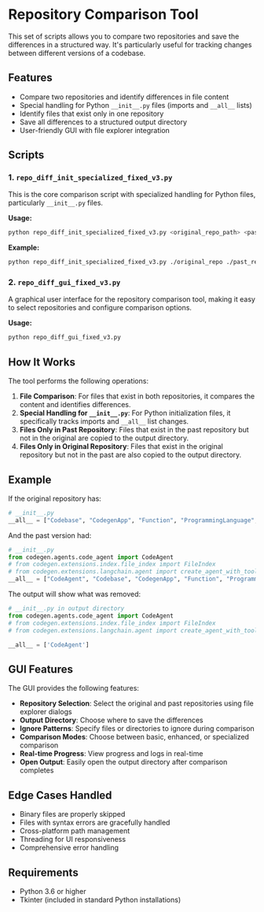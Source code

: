 # Repository Comparison Tool

This set of scripts allows you to compare two repositories and save the differences in a structured way. It's particularly useful for tracking changes between different versions of a codebase.

## Features

- Compare two repositories and identify differences in file content
- Special handling for Python `__init__.py` files (imports and `__all__` lists)
- Identify files that exist only in one repository
- Save all differences to a structured output directory
- User-friendly GUI with file explorer integration

## Scripts

### 1. `repo_diff_init_specialized_fixed_v3.py`

This is the core comparison script with specialized handling for Python files, particularly `__init__.py` files.

**Usage:**
```bash
python repo_diff_init_specialized_fixed_v3.py <original_repo_path> <past_repo_path> <output_path> [--ignore <patterns>]
```

**Example:**
```bash
python repo_diff_init_specialized_fixed_v3.py ./original_repo ./past_repo ./diff_output --ignore .git __pycache__
```

### 2. `repo_diff_gui_fixed_v3.py`

A graphical user interface for the repository comparison tool, making it easy to select repositories and configure comparison options.

**Usage:**
```bash
python repo_diff_gui_fixed_v3.py
```

## How It Works

The tool performs the following operations:

1. **File Comparison**: For files that exist in both repositories, it compares the content and identifies differences.
2. **Special Handling for `__init__.py`**: For Python initialization files, it specifically tracks imports and `__all__` list changes.
3. **Files Only in Past Repository**: Files that exist in the past repository but not in the original are copied to the output directory.
4. **Files Only in Original Repository**: Files that exist in the original repository but not in the past are also copied to the output directory.

## Example

If the original repository has:
```python
# __init__.py
__all__ = ["Codebase", "CodegenApp", "Function", "ProgrammingLanguage", "function"]
```

And the past version had:
```python
# __init__.py
from codegen.agents.code_agent import CodeAgent
# from codegen.extensions.index.file_index import FileIndex
# from codegen.extensions.langchain.agent import create_agent_with_tools, create_codebase_agent
__all__ = ["CodeAgent", "Codebase", "CodegenApp", "Function", "ProgrammingLanguage", "function"]
```

The output will show what was removed:
```python
# __init__.py in output directory
from codegen.agents.code_agent import CodeAgent
# from codegen.extensions.index.file_index import FileIndex
# from codegen.extensions.langchain.agent import create_agent_with_tools, create_codebase_agent

__all__ = ['CodeAgent']
```

## GUI Features

The GUI provides the following features:

- **Repository Selection**: Select the original and past repositories using file explorer dialogs
- **Output Directory**: Choose where to save the differences
- **Ignore Patterns**: Specify files or directories to ignore during comparison
- **Comparison Modes**: Choose between basic, enhanced, or specialized comparison
- **Real-time Progress**: View progress and logs in real-time
- **Open Output**: Easily open the output directory after comparison completes

## Edge Cases Handled

- Binary files are properly skipped
- Files with syntax errors are gracefully handled
- Cross-platform path management
- Threading for UI responsiveness
- Comprehensive error handling

## Requirements

- Python 3.6 or higher
- Tkinter (included in standard Python installations)